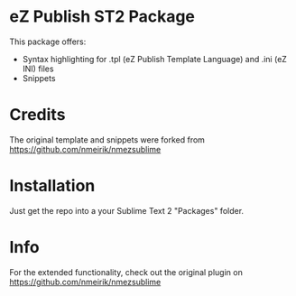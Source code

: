eZ Publish ST2 Package
=====

This package offers:

* Syntax highlighting for .tpl (eZ Publish Template Language) and .ini (eZ INI) files
* Snippets

# Credits

The original template and snippets were forked from https://github.com/nmeirik/nmezsublime

# Installation

Just get the repo into a your Sublime Text 2 "Packages" folder.

# Info

For the extended functionality, check out the original plugin on https://github.com/nmeirik/nmezsublime
